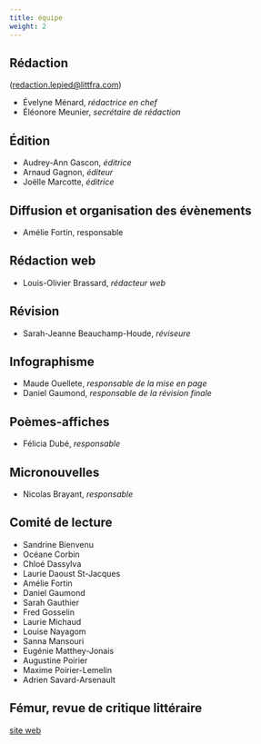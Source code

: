 ```yaml
---
title: équipe
weight: 2
---
```


## Rédaction
(redaction.lepied@littfra.com)

- Évelyne Ménard, _rédactrice en chef_
- Éléonore Meunier, _secrétaire de rédaction_

## Édition

- Audrey-Ann Gascon, _éditrice_
- Arnaud Gagnon, _éditeur_
- Joëlle Marcotte, _éditrice_

## Diffusion et organisation des évènements

- Amélie Fortin, responsable

## Rédaction web

- Louis-Olivier Brassard, _rédacteur web_

## Révision

- Sarah-Jeanne Beauchamp-Houde, _réviseure_

## Infographisme

- Maude Ouellete, _responsable de la mise en page_
- Daniel Gaumond, _responsable de la révision finale_

## Poèmes-affiches

- Félicia Dubé, _responsable_

## Micronouvelles

- Nicolas Brayant, _responsable_

## Comité de lecture

- Sandrine Bienvenu
- Océane Corbin
- Chloé Dassylva
- Laurie Daoust St-Jacques
- Amélie Fortin
- Daniel Gaumond
- Sarah Gauthier
- Fred Gosselin
- Laurie Michaud
- Louise Nayagom
- Sanna Mansouri
- Eugénie Matthey-Jonais
- Augustine Poirier
- Maxime Poirier-Lemelin
- Adrien Savard-Arsenault

## Fémur, revue de critique littéraire

[site web](https://revuefemur.com/)